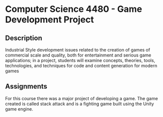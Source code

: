 # Computer Science 4480 - Game Development Project

## Description
Industrial Style development issues related to the creation of games of commercial scale and quality, both for entertainment and serious game applications; in a project, students will examine concepts, theories, tools, technologies, and techniques for code and content generation for modern games

## Assignments
For this course there was a major project of developing a game.
The game created is called stack attack and is a fighting game built using the Unity game engine.
